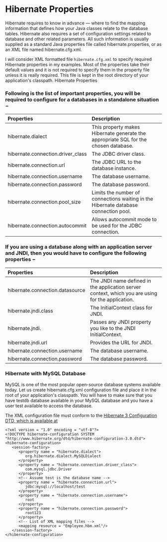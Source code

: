 # Hibernate Properties

Hibernate requires to know in advance — where to find the mapping information that defines how your Java classes relate to the database tables. Hibernate also requires a set of configuration settings related to database and other related parameters. All such information is usually supplied as a standard Java properties file called hibernate.properties, or as an XML file named hibernate.cfg.xml.

I will consider XML formatted file `hibernate.cfg.xml` to specify required Hibernate properties in my examples. Most of the properties take their default values and it is not required to specify them in the property file unless it is really required. This file is kept in the root directory of your application's classpath.
Hibernate Properties

### Following is the list of important properties, you will be required to configure for a databases in a standalone situation −

| Properties | Description |
| :----- | :------ |
| hibernate.dialect | This property makes Hibernate generate the appropriate SQL for the chosen database. |
| hibernate.connection.driver_class | The JDBC driver class. |
| hibernate.connection.url | The JDBC URL to the database instance. |
| hibernate.connection.username | The database username. |
| hibernate.connection.password | The database password. |
| hibernate.connection.pool_size | Limits the number of connections waiting in the Hibernate database connection pool. |
| hibernate.connection.autocommit | Allows autocommit mode to be used for the JDBC connection. |

### If you are using a database along with an application server and JNDI, then you would have to configure the following properties −
| Properties | Description |
| :----- | :----- |
| hibernate.connection.datasource | The JNDI name defined in the application server context, which you are using for the application. |
| hibernate.jndi.class | The InitialContext class for JNDI. |
| hibernate.jndi.<JNDIpropertyname> | Passes any JNDI property you like to the JNDI InitialContext. |
| hibernate.jndi.url | Provides the URL for JNDI. |
| hibernate.connection.username | The database username. |
| hibernate.connection.password | The database password. |
  
### Hibernate with MySQL Database

MySQL is one of the most popular open-source database systems available today. Let us create hibernate.cfg.xml configuration file and place it in the root of your application's classpath. You will have to make sure that you have testdb database available in your MySQL database and you have a user test available to access the database.

The XML configuration file must conform to the [Hibernate 3 Configuration DTD, which is available at](http://www.hibernate.org/dtd/hibernate-configuration-3.0.dtd)
```
<?xml version = "1.0" encoding = "utf-8"?>
<!DOCTYPE hibernate-configuration SYSTEM 
"http://www.hibernate.org/dtd/hibernate-configuration-3.0.dtd">
<hibernate-configuration>
   <session-factory>
      <property name = "hibernate.dialect">
         org.hibernate.dialect.MySQLDialect
      </property>
      <property name = "hibernate.connection.driver_class">
         com.mysql.jdbc.Driver
      </property>
      <!-- Assume test is the database name -->
      <property name = "hibernate.connection.url">
         jdbc:mysql://localhost/test
      </property>
      <property name = "hibernate.connection.username">
         root
      </property>
      <property name = "hibernate.connection.password">
         root123
      </property>
      <!-- List of XML mapping files -->
      <mapping resource = "Employee.hbm.xml"/>
   </session-factory>
</hibernate-configuration>
```

